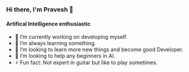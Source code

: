 ### Hi there, I'm Pravesh 👋

#### Artifical Intelligence enthusiastic 

- 🔭 I’m currently working on developing myself.
- 🌱 I’m always learning something.
- 👯 I’m looking to learn more new things and become good Developer.
- 🤔 I’m looking to help any beginners in AI.
- ⚡ Fun fact: Not expert in guitar but like to play sometimes.
